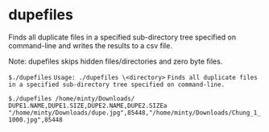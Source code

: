 
# dupefiles

Finds all duplicate files in a specified sub-directory tree specified on command-line and writes the results to a csv file.

Note: dupefiles skips hidden files/directories and zero byte files.

`$./dupefiles`
`Usage: ./dupefiles \<directory>`
`Finds all duplicate files in a specified sub-directory tree specified on command-line.`

`$./dupefiles /home/minty/Downloads/`
`DUPE1.NAME,DUPE1.SIZE,DUPE2.NAME,DUPE2.SIZEa`
`"/home/minty/Downloads/dupe.jpg",85448,"/home/minty/Downloads/Chung_1_1000.jpg",85448`
